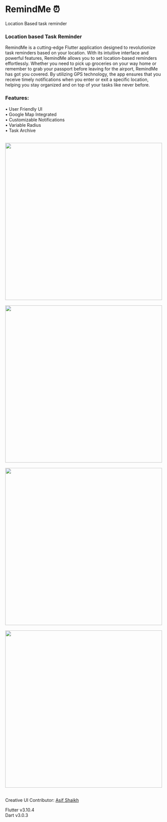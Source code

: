 # RemindMe ⏰

Location Based task reminder

### Location based Task Reminder

RemindMe is a cutting-edge Flutter application designed to revolutionize task reminders based on your location. With its intuitive interface and powerful features, RemindMe allows you to set location-based reminders effortlessly. Whether you need to pick up groceries on your way home or remember to grab your passport before leaving for the airport, RemindMe has got you covered. By utilizing GPS technology, the app ensures that you receive timely notifications when you enter or exit a specific location, helping you stay organized and on top of your tasks like never before.

### Features:

• User Friendly UI <br>
• Google Map Integrated <br>
• Customizable Notifications <br>
• Variable Radius <br>
• Task Archive <br><br>

<img src="https://github.com/c0delust/Random-Password-Generator/assets/83002941/e2ce27ed-d51b-4f8b-a450-f50ed1c28a2f"  height="500"> &emsp;
<img src="https://github.com/c0delust/Random-Password-Generator/assets/83002941/bd832bf1-0f46-455c-9621-fbe21973a29e"  height="500"> &emsp;
<img src="https://github.com/c0delust/Random-Password-Generator/assets/83002941/a9f4574f-9e60-452c-9d75-659b60d8e4f8"  height="500"> &emsp;
<img src="https://github.com/c0delust/Random-Password-Generator/assets/83002941/717e9c4f-0b2e-4570-b6e8-f1a8962bd3fd"  height="500"> &emsp;

Creative UI Contributor: [Asif Shaikh](https://www.linkedin.com/in/asif-shaikh-4192b3230/)

Flutter v3.10.4 <br>
Dart v3.0.3 <br>
